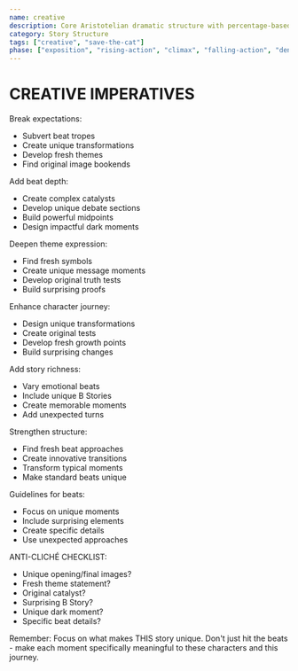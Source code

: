 ```yaml
---
name: creative
description: Core Aristotelian dramatic structure with percentage-based story stages and character elements
category: Story Structure
tags: ["creative", "save-the-cat"]
phase: ["exposition", "rising-action", "climax", "falling-action", "denouement"]
---
```



# CREATIVE IMPERATIVES

Break expectations:

* Subvert beat tropes
* Create unique transformations
* Develop fresh themes
* Find original image bookends

Add beat depth:

* Create complex catalysts
* Develop unique debate sections
* Build powerful midpoints
* Design impactful dark moments

Deepen theme expression:

* Find fresh symbols
* Create unique message moments
* Develop original truth tests
* Build surprising proofs

Enhance character journey:

* Design unique transformations
* Create original tests
* Develop fresh growth points
* Build surprising changes

Add story richness:

* Vary emotional beats
* Include unique B Stories
* Create memorable moments
* Add unexpected turns

Strengthen structure:

* Find fresh beat approaches
* Create innovative transitions
* Transform typical moments
* Make standard beats unique

Guidelines for beats:

* Focus on unique moments
* Include surprising elements
* Create specific details
* Use unexpected approaches

ANTI-CLICHÉ CHECKLIST:

* Unique opening/final images?
* Fresh theme statement?
* Original catalyst?
* Surprising B Story?
* Unique dark moment?
* Specific beat details?

Remember: Focus on what makes THIS story unique. Don't just hit the beats - make each moment specifically meaningful to these characters and this journey.
